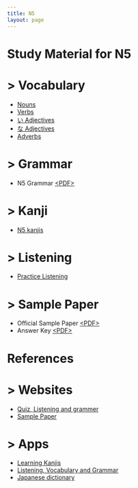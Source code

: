 ```yaml
---
title: N5
layout: page
---
```


# Study Material for N5

# > Vocabulary

- [Nouns](./N5-nouns.md)
- [Verbs](./N5-verbs.md)
- [い Adjectives](./N5-i-adj.md)
- [な Adjectives](./N5-na-adj.md)
- [Adverbs](./N5-adverbs.md)

# > Grammar

- N5 Grammar <a href="./pdf/N5-grammar.pdf" target="_blank">&lt;PDF&gt;</a>

# > Kanji

- [N5 kanjis](./N5-kanji.md)

# > Listening

- [Practice Listening](https://www.mlcjapanese.co.jp/n5_listening_1_1.html)

# > Sample Paper

- Official Sample Paper <a href="./pdf/N5-official-sample-paper.pdf" target="_blank">&lt;PDF&gt;</a>
- Answer Key <a href="./pdf/N5-sample-paper-answers.pdf" target="_blank">&lt;PDF&gt;</a>

# References

# > Websites

- [Quiz, Listening and grammer](http://www.jlptstudy.net/N5/)
- [Sample Paper](http://jlpt.jp/e/samples/n5/index.html)

# > Apps

- [Learning Kanjis](https://play.google.com/store/apps/details?id=com.asji.kanjitree&hl=en_IN)
- [Listening, Vocabulary and Grammar](https://play.google.com/store/apps/details?id=com.ocoder.grammar.vocabulary.japaness.jlpt.n5pro)
- [Japanese dictionary](https://play.google.com/store/apps/details?id=jp.takoboto)
